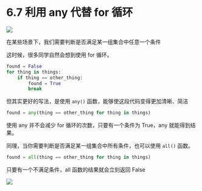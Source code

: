 # 6.7 利用 any 代替 for 循环

![](https://image.iswbm.com/20200804124133.png)

在某些场景下，我们需要判断是否满足某一组集合中任意一个条件

这时候，很多同学自然会想到使用 for 循环。

```python
found = False
for thing in things:
    if thing == other_thing:
        found = True
        break
```

但其实更好的写法，是使用 `any()` 函数，能够使这段代码变得更加清晰、简洁

```python
found = any(thing == other_thing for thing in things)
```

使用 any 并不会减少 for 循环的次数，只要有一个条件为 True，any 就能得到结果。

同理，当你需要判断是否满足某一组集合中所有条件，也可以使用 `all()` 函数。

```python
found = all(thing == other_thing for thing in things)
```

只要有一个不满足条件，all 函数的结果就会立刻返回 False



![](https://image.iswbm.com/20200607174235.png)